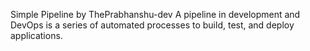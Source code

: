 Simple Pipeline by ThePrabhanshu-dev
A pipeline in development and DevOps is a series of automated processes to build, test, and deploy applications.
